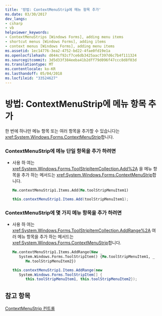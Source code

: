 ```yaml
---
title: '방법: ContextMenuStrip에 메뉴 항목 추가'
ms.date: 03/30/2017
dev_langs:
- csharp
- vb
helpviewer_keywords:
- ContextMenuStrips [Windows Forms], adding menu items
- shortcut menus [Windows Forms], adding items
- context menus [Windows Forms], adding menu items
ms.assetid: 1ec14776-3ea2-4752-bd22-4fae0fd19e1a
ms.openlocfilehash: d044cf92cf7ce6db3425aacf397d6c7b4f111324
ms.sourcegitcommit: 3d5d33f384eeba41b2dff79d096f47ccc8d8f03d
ms.translationtype: MT
ms.contentlocale: ko-KR
ms.lasthandoff: 05/04/2018
ms.locfileid: "33524627"
---
```

# <a name="how-to-add-menu-items-to-a-contextmenustrip"></a>방법: ContextMenuStrip에 메뉴 항목 추가
한 번에 하나만 메뉴 항목 또는 여러 항목을 추가할 수 있습니다는 <xref:System.Windows.Forms.ContextMenuStrip>합니다.  
  
### <a name="to-add-a-single-menu-item-to-a-contextmenustrip"></a>ContextMenuStrip에 메뉴 단일 항목을 추가 하려면  
  
-   사용 하 여는 <xref:System.Windows.Forms.ToolStripItemCollection.Add%2A> 을 메뉴 항목을 추가 하는 메서드는 <xref:System.Windows.Forms.ContextMenuStrip>합니다.  
  
    ```vb  
    Me.contextMenuStrip1.Items.Add(Me.toolStripMenuItem1)  
    ```  
  
    ```csharp  
    this.contextMenuStrip1.Items.Add(toolStripMenuItem1);  
    ```  
  
### <a name="to-add-several-menu-items-to-a-contextmenustrip"></a>ContextMenuStrip에 몇 가지 메뉴 항목을 추가 하려면  
  
-   사용 하 여는 <xref:System.Windows.Forms.ToolStripItemCollection.AddRange%2A> 여러 메뉴 항목을 추가 하는 메서드는 <xref:System.Windows.Forms.ContextMenuStrip>합니다.  
  
    ```vb  
    Me.contextMenuStrip1.Items.AddRange(New _  
       System.Windows.Forms.ToolStripItem() {Me.toolStripMenuItem1, _  
          Me.toolStripMenuItem2})  
    ```  
  
    ```csharp  
    this.contextMenuStrip1.Items.AddRange(new   
       System.Windows.Forms.ToolStripItem[] {  
          this.toolStripMenuItem1, this.toolStripMenuItem2});  
    ```  
  
## <a name="see-also"></a>참고 항목  
 [ContextMenuStrip 컨트롤](../../../../docs/framework/winforms/controls/contextmenustrip-control.md)
